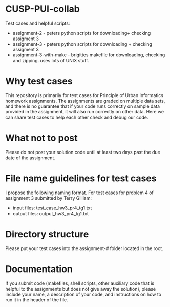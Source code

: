 CUSP-PUI-collab
===============

Test cases and helpful scripts:

* assignment-2           - peters python scripts for downloading+ checking assigment 3
* assignment-3           - peters python scripts for downloading + checking assigment 3
* assignment-3-with-make - brigittes makefile for downloading, checking and zipping. uses lots of UNIX stuff.

# Why test cases
This repository is primarily for test cases for Principle of Urban Informatics homework assignments.
The assignments are graded on multiple data sets, and there is no guarantee that if your code runs correctly
on sample data provided in the assignment, it will also run correctly on other data. Here we can share
test cases to help each other check and debug our code.

# What not to post
Please do not post your solution code until at least two days past the due date of the assignment.

# File name guidelines for test cases
I propose the following naming format. For test cases for problem 4 of assignment 3 submitted by Terry Gilliam:
- input files: test_case_hw3_pr4_tg1.txt
- output files: output_hw3_pr4_tg1.txt

# Directory structure
Please put your test cases into the assignment-# folder located in the root.

# Documentation
If you submit code (makefiles, shell scripts, other auxiliary code that is helpful to the assignments but does not give away the solution),
please include your name, a description of your code, and instructions on how to run it in the header of the file.
